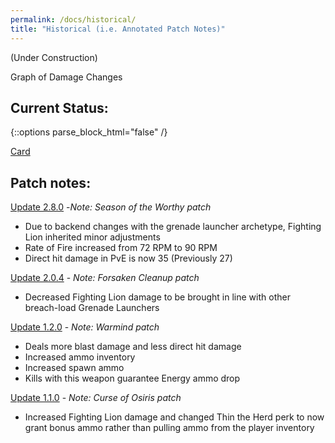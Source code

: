```yaml
---
permalink: /docs/historical/
title: "Historical (i.e. Annotated Patch Notes)"
---
```


(Under Construction)

Graph of Damage Changes


## Current Status:

{::options parse_block_html="false" /}

<div class="center">

<a class="embedly-card" href="https://www.reddit.com/r/DestinyTheGame/comments/fh9tmz/feel_like_the_fighting_lion_was_nerfed_checkin/fkc4tl5">Card</a>
<script async src="//embed.redditmedia.com/widgets/platform.js" charset="UTF-8"></script>

</div>

## Patch notes:

[Update 2.8.0](https://www.bungie.net/en/Explore/Detail/News/48838) -_Note: Season of the Worthy patch_

- Due to backend changes with the grenade launcher archetype, Fighting Lion inherited minor adjustments
- Rate of Fire increased from 72 RPM to 90 RPM
- Direct hit damage in PvE is now 35 (Previously 27)

[Update 2.0.4](https://www.bungie.net/en/News/Article/47335) - _Note: Forsaken Cleanup patch_
- Decreased Fighting Lion damage to be brought in line with other breach-load Grenade Launchers

[Update 1.2.0](https://www.bungie.net/en/News/Article/46849) - _Note: Warmind patch_
- Deals more blast damage and less direct hit damage
- Increased ammo inventory
- Increased spawn ammo
- Kills with this weapon guarantee Energy ammo drop

[Update 1.1.0](https://www.bungie.net/en/News/Article/46522) - _Note: Curse of Osiris patch_

- Increased Fighting Lion damage and changed Thin the Herd perk to now grant bonus ammo rather than pulling ammo from the player inventory
